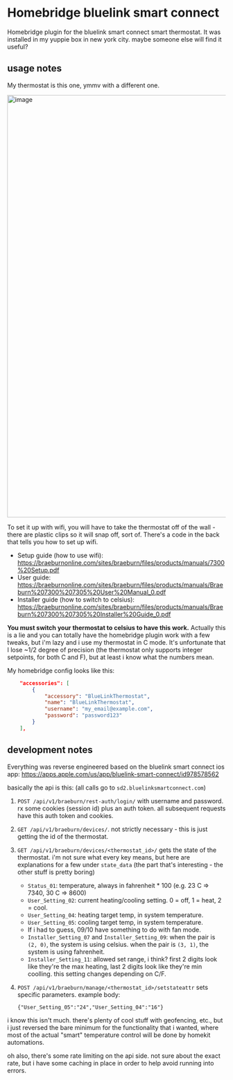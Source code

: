 # Homebridge bluelink smart connect

Homebridge plugin for the bluelink smart connect smart thermostat.
It was installed in my yuppie box in new york city. maybe someone else will
find it useful?

## usage notes

My thermostat is this one, ymmv with a different one.

<img width="975" alt="image" src="https://github.com/ohnx/homebridge-bluelink-smart-connect/assets/6683648/e9ce7f21-b69b-41ba-9a87-edb3f69685eb">

To set it up with wifi, you will have to take the thermostat off of the wall - there are plastic clips so it will snap off, sort of.
There's a code in the back that tells you how to set up wifi.

* Setup guide (how to use wifi): https://braeburnonline.com/sites/braeburn/files/products/manuals/7300%20Setup.pdf
* User guide: https://braeburnonline.com/sites/braeburn/files/products/manuals/Braeburn%207300%207305%20User%20Manual_0.pdf
* Installer guide (how to switch to celsius): https://braeburnonline.com/sites/braeburn/files/products/manuals/Braeburn%207300%207305%20Installer%20Guide_0.pdf

**You must switch your thermostat to celsius to have this work.**
Actually this is a lie and you can totally have the homebridge plugin work with a few tweaks,
but i'm lazy and i use my thermostat in C mode. It's unfortunate that I lose ~1/2 degree of precision
(the thermostat only supports integer setpoints, for both C and F), but at least i know
what the numbers mean.

My homebridge config looks like this:

```json
    "accessories": [
        {
            "accessory": "BlueLinkThermostat",
            "name": "BlueLinkThermostat",
            "username": "my_email@example.com",
            "password": "password123"
        }
    ],
```

## development notes

Everything was reverse engineered based on the bluelink smart connect ios app:
https://apps.apple.com/us/app/bluelink-smart-connect/id978578562

basically the api is this: (all calls go to `sd2.bluelinksmartconnect.com`)

1. `POST /api/v1/braeburn/rest-auth/login/` with username and password. rx some cookies (session id) plus an auth token.
    all subsequent requests have this auth token and cookies.
2. `GET /api/v1/braeburn/devices/`. not strictly necessary - this is just getting the id of the thermostat.
3. `GET /api/v1/braeburn/devices/<thermostat_id>/` gets the state of the thermostat.
   i'm not sure what every key means, but here are explanations for a few under `state_data`
   (the part that's interesting - the other stuff is pretty boring)

    * `Status_01`: temperature, always in fahrenheit * 100 (e.g. 23 C => 7340, 30 C => 8600)
    * `User_Setting_02`: current heating/cooling setting. 0 = off, 1 = heat, 2 = cool.
    * `User_Setting_04`: heating target temp, in system temperature.
    * `User_Setting_05`: cooling target temp, in system temperature.
    * If i had to guess, 09/10 have something to do with fan mode.
    * `Installer_Setting_07` and `Installer_Setting_09`: when the pair is `(2, 0)`, the system is using celsius.
       when the pair is `(3, 1)`, the system is using fahrenheit.
    * `Installer_Setting_11`: allowed set range, i think? first 2 digits look like they're the max heating, last 2 digits look like they're min coolling.
      this setting changes depending on C/F.
4. `POST /api/v1/braeburn/manage/<thermostat_id>/setstateattr` sets specific parameters. example body:
   ```
   {"User_Setting_05":"24","User_Setting_04":"16"}
   ```

i know this isn't much. there's plenty of cool stuff with geofencing, etc., but i
just reversed the bare minimum for the functionality that i wanted, where most of
the actual "smart" temperature control will be done by homekit automations.

oh also, there's some rate limiting on the api side. not sure about the exact rate,
but i have some caching in place in order to help avoid running into errors.
